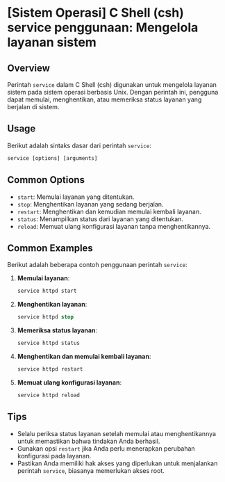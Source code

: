 # [Sistem Operasi] C Shell (csh) service penggunaan: Mengelola layanan sistem

## Overview
Perintah `service` dalam C Shell (csh) digunakan untuk mengelola layanan sistem pada sistem operasi berbasis Unix. Dengan perintah ini, pengguna dapat memulai, menghentikan, atau memeriksa status layanan yang berjalan di sistem.

## Usage
Berikut adalah sintaks dasar dari perintah `service`:

```csh
service [options] [arguments]
```

## Common Options
- `start`: Memulai layanan yang ditentukan.
- `stop`: Menghentikan layanan yang sedang berjalan.
- `restart`: Menghentikan dan kemudian memulai kembali layanan.
- `status`: Menampilkan status dari layanan yang ditentukan.
- `reload`: Memuat ulang konfigurasi layanan tanpa menghentikannya.

## Common Examples
Berikut adalah beberapa contoh penggunaan perintah `service`:

1. **Memulai layanan**:
   ```csh
   service httpd start
   ```

2. **Menghentikan layanan**:
   ```csh
   service httpd stop
   ```

3. **Memeriksa status layanan**:
   ```csh
   service httpd status
   ```

4. **Menghentikan dan memulai kembali layanan**:
   ```csh
   service httpd restart
   ```

5. **Memuat ulang konfigurasi layanan**:
   ```csh
   service httpd reload
   ```

## Tips
- Selalu periksa status layanan setelah memulai atau menghentikannya untuk memastikan bahwa tindakan Anda berhasil.
- Gunakan opsi `restart` jika Anda perlu menerapkan perubahan konfigurasi pada layanan.
- Pastikan Anda memiliki hak akses yang diperlukan untuk menjalankan perintah `service`, biasanya memerlukan akses root.